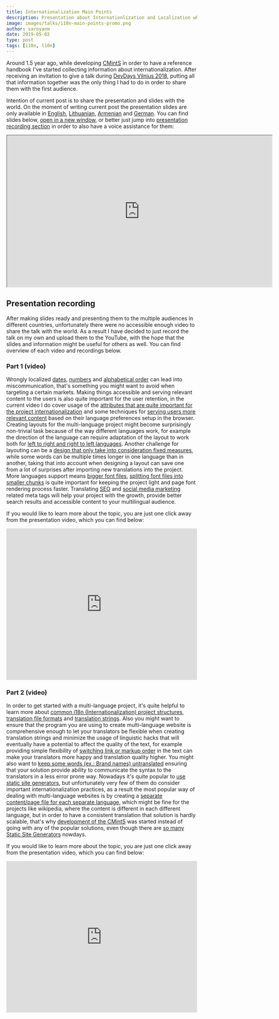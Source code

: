 ```yaml
---
title: Internationalization Main Points
description: Presentation about Internationlization and Localization where I discuss different technics for implementing multi-language websites, Layouting, SEO, Linguistic details, Fonts, translation management systems and etc.
image: images/talks/i18n-main-points-promo.png
author: saroyanm
date: 2019-05-02
type: post
tags: [i18n, l10n]
---
```


Around 1.5 year ago, while developing <a href="https://cmints.io/"
target="_blank">CMintS</a> in order to have a reference handbook I've started
collecting information about internationalization. After receiving an invitation
to give a talk during <a href="https://devdays.lt/last-year/"
target="_blank"> DevDays Vilnius 2018</a>, putting all that information together
was the only thing I had to do in order to share them with the first audience.

Intention of current post is to share the presentation and slides with the
world. On the moment of writing current post the presentation slides are only
available in <a href="https://cmints.io/en/presentation"
target="_blank">English</a>, <a href="https://cmints.io/lt/presentation#/start"
target="_blank">Lithuanian</a>, <a
href="https://cmints.io/hy-am/presentation#/start" target="_blank">Armenian</a>
and <a href="https://cmints.io/de/presentation#/start"
target="_blank">German</a>. You can find slides below, <a
href="https://cmints.io/en/presentation" targer="_blank">open in a new
window</a>, or better just jump into <a
href="#presentation-recording">presentation recording section</a> in order to
also have a voice assistance for them:

<iframe
    width="700"
    height="400"
    src="https://cmints.io/en/presentation">
</iframe>


## Presentation recording

After making slides ready and presenting them to the multiple audiences in
different countries, unfortunately there were no accessible enough video to
share the talk with the world. As a result I have decided to just record the
talk on my own and upload them to the YouTube, with the hope that the slides
and information might be useful for others as well. You can find overview of
each video and recordings below.

### Part 1 (video)

Wrongly localized <a href="https://youtu.be/YpRc79o-QHM?t=73" target="_blank">
dates</a>, <a href="https://youtu.be/YpRc79o-QHM?t=123" target="_blank">numbers</a>
and <a href="https://youtu.be/YpRc79o-QHM?t=152" target="_blank">alphabetical 
order</a> can lead into miscommunication, that's something you might want to
avoid when targeting a certain markets. Making things accessible and serving
relevant content to the users is also quite important for the user retention, in
the current video I do cover usage of the <a href="https://youtu.be/YpRc79o-QHM?t=211" target="_blank">
attributes that are quite important for the project internationalization</a> and
some techniques for <a href="https://youtu.be/YpRc79o-QHM?t=283" target="_blank">
serving users more relevant content</a> based on their language preferences
setup in the browser. Creating layouts for the multi-language project might
become surprisingly non-trivial task because of the way different languages
work, for example the direction of the language can require adaptation of the
layout to work both for <a href="https://youtu.be/YpRc79o-QHM?t=413" target="_blank">
left to right and right to left languages</a>. Another challenge for layouting
can be a <a href="https://youtu.be/YpRc79o-QHM?t=582" target="_blank">design
that only take into consideration fixed measures</a>, while some words can be
multiple times longer in one language than in another, taking that into account
when designing a layout can save one from a lot of surprises after importing new
translations into the project. More languages support means
<a href="https://youtu.be/YpRc79o-QHM?t=645" target="_blank">bigger font files</a>,
<a href="https://youtu.be/YpRc79o-QHM?t=719" target="_blank">splitting font
files into smaller chunks</a> is quite important for keeping the project light
and page font rendering process faster. Translating
<a href="https://youtu.be/YpRc79o-QHM?t=832" target="_blank">SEO</a> and
<a href="https://youtu.be/YpRc79o-QHM?t=922" target="_blank">social media
marketing</a> related meta tags will help your project with the growth, provide
better search results and accessible content to your multilingual audience.

If you would like to learn more about the topic, you are just one click away
from the presentation video, which you can find below:

<iframe width="100%" height="400" src="https://www.youtube.com/embed/YpRc79o-QHM"
        frameborder="0" 
        allow="accelerometer; autoplay; encrypted-media; gyroscope; picture-in-picture"
        allowfullscreen></iframe>

### Part 2 (video)

In order to get started with a multi-language project, it's quite helpful to
learn more about <a href="https://youtu.be/NOQ9dgeVOdo?t=331" target="_blank">
common i18n (Internationalization) project structures</a>,
<a href="https://youtu.be/NOQ9dgeVOdo?t=38" target="_blank">translation file
formats</a> and <a href="https://youtu.be/NOQ9dgeVOdo?t=64" target="_blank">
translation strings</a>. Also you might want to ensure that the program you are
using to create multi-language website is comprehensive enough to let your
translators be flexible when creating translation strings and minimize the usage
of linguistic hacks that will eventually have a potential to affect the quality
of the text, for example providing simple flexibility of
<a href="https://youtu.be/NOQ9dgeVOdo?t=185" target="_blank">switching link or
markup order</a> in the text can make your translators more happy and
translation quality higher. You might also want to
<a href="https://youtu.be/NOQ9dgeVOdo?t=270" target="_blank">keep some words
(ex.: Brand names) untranslated</a> ensuring that your solution provide ability to
communicate the syntax to the translators in a less error prone way. Nowadays
it's quite popular to <a href="https://youtu.be/NOQ9dgeVOdo?t=354" target="_blank">
use static site generators</a>, but unfortunately very few of
them do consider important internationalization practices, as a result the most
popular way of dealing with multi-language websites is by creating a
<a href="https://youtu.be/NOQ9dgeVOdo?t=392" target="_blank">separate
content/page file for each separate language</a>, which might be fine for the
projects like wikipedia, where the content is different in each different
language, but in order to have a consistent translation that solution is hardly
scalable, that's why <a href="https://youtu.be/NOQ9dgeVOdo?t=467" target="_blank">
development of the CMintS</a> was started instead of going with any of the
popular solutions, even though there are
<a href="https://www.staticgen.com/" target="_blank">so many Static Site
Generators</a> nowdays.

If you would like to learn more about the topic, you are just one click away
from the presentation video, which you can find below:

<iframe width="100%"
        height="400" 
        src="https://www.youtube.com/embed/NOQ9dgeVOdo"
        frameborder="0"
        allow="accelerometer; autoplay; encrypted-media; gyroscope; picture-in-picture"
        allowfullscreen></iframe>
